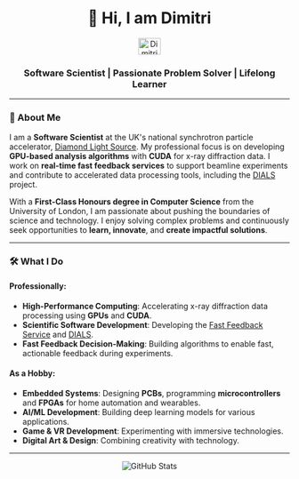 <h1 align="center">👋 Hi, I am Dimitri</h1>
<div align="center">
  <a href="https://linkedin.com/in/dimitri-vlachos" target="_blank">
    <img src="https://raw.githubusercontent.com/rahuldkjain/github-profile-readme-generator/master/src/images/icons/Social/linked-in-alt.svg" alt="Dimitri Vlachos LinkedIn" height="30" width="40" />
  </a>
</div>
<h3 align="center">Software Scientist | Passionate Problem Solver | Lifelong Learner</h3>

---

### 🌟 About Me
I am a **Software Scientist** at the UK's national synchrotron particle accelerator, [Diamond Light Source](https://www.diamond.ac.uk/Home.html). My professional focus is on developing **GPU-based analysis algorithms** with **CUDA** for x-ray diffraction data. I work on **real-time fast feedback services** to support beamline experiments and contribute to accelerated data processing tools, including the [DIALS](https://dials.github.io/) project.

With a **First-Class Honours degree in Computer Science** from the University of London, I am passionate about pushing the boundaries of science and technology. I enjoy solving complex problems and continuously seek opportunities to **learn, innovate**, and **create impactful solutions**.

---

### 🛠️ What I Do

#### Professionally:
- **High-Performance Computing**: Accelerating x-ray diffraction data processing using **GPUs** and **CUDA**.
- **Scientific Software Development**: Developing the [Fast Feedback Service](https://github.com/DiamondLightSource/fast-feedback-service) and [DIALS](https://dials.github.io/).
- **Fast Feedback Decision-Making**: Building algorithms to enable fast, actionable feedback during experiments.

#### As a Hobby:
- **Embedded Systems**: Designing **PCBs**, programming **microcontrollers** and **FPGAs** for home automation and wearables.
- **AI/ML Development**: Building deep learning models for various applications.
- **Game & VR Development**: Experimenting with immersive technologies.
- **Digital Art & Design**: Combining creativity with technology.

---

<div align="center">
  <img src="https://github-readme-stats.vercel.app/api/top-langs?username=dimitrivlachos&show_icons=true&locale=en&layout=compact" alt="GitHub Stats" />
</div>


<!--
**dimitrivlachos/dimitrivlachos** is a ✨ _special_ ✨ repository because its `README.md` (this file) appears on your GitHub profile.

Here are some ideas to get you started:

- 🔭 I’m currently working on ...
- 🌱 I’m currently learning ...
- 👯 I’m looking to collaborate on ...
- 🤔 I’m looking for help with ...
- 💬 Ask me about ...
- 📫 How to reach me: ...
- 😄 Pronouns: ...
- ⚡ Fun fact: ...
-->
